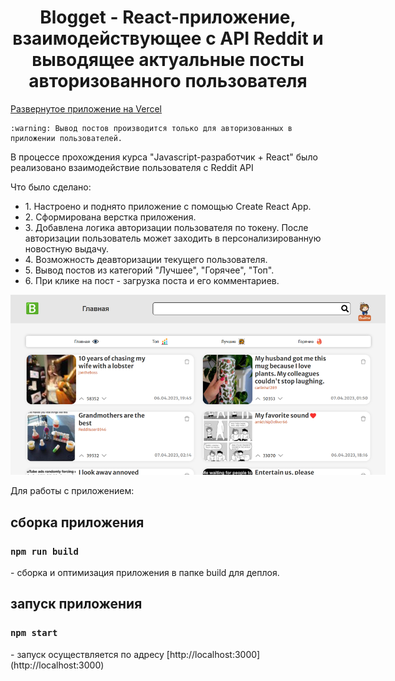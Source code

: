 <h1 style="text-align: center;">Blogget - React-приложение, взаимодействующее с API Reddit и выводящее актуальные посты
  авторизованного пользователя
</h1>

<a href="https://reactapp-blogget.vercel.app" style="text-align: center;">Развернутое приложение на Vercel</a>

```
:warning: Вывод постов производится только для авторизованных в приложении пользователей.
```

<p>В процессе прохождения курса "Javascript-разработчик + React" было реализовано взаимодействие пользователя с Reddit
  API</p>

<p>Что было сделано:</p>

<ul>
  <li>1. Настроено и поднято приложение с помощью Create React App.</li>
  <li>2. Сформирована верстка приложения.</li>
  <li>3. Добавлена логика авторизации пользователя по токену. После авторизации пользователь может заходить в
    персонализированную
    новостную выдачу.</li>
  <li>4. Возможность деавторизации текущего пользователя.</li>
  <li>5. Вывод постов из категорий "Лучшее", "Горячее", "Топ".</li>
  <li>6. При клике на пост - загрузка поста и его комментариев.</li>
</ul>

<img style="text-align: center; max-width: 600px;"
  src="https://github.com/din366/images/blob/main/readme%20images/blogget.png" alt="project image">

<p>Для работы с приложением:</p>

## сборка приложения
### `npm run build`

<p>- сборка и оптимизация приложения в папке build для деплоя.</p>

## запуск приложения
### `npm start`

<p>- запуск осуществляется по адресу [http://localhost:3000](http://localhost:3000)</p>